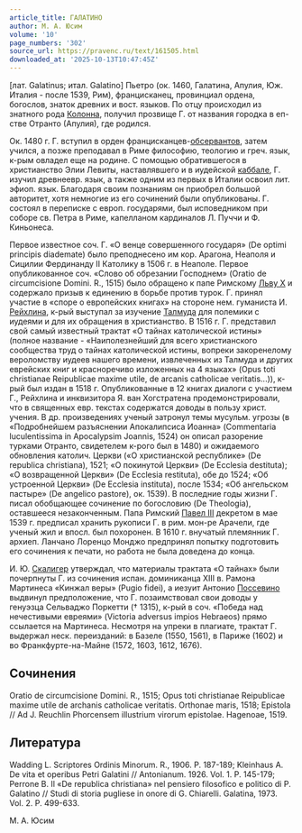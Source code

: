 ```yaml
---
article_title: ГАЛАТИНО
author: М. А. Юсим
volume: '10'
page_numbers: '302'
source_url: https://pravenc.ru/text/161505.html
downloaded_at: '2025-10-13T10:47:45Z'
---
```


[лат. Galatinus; итал. Galatino] Пьетро (ок. 1460, Галатина, Апулия, Юж. Италия - после 1539, Рим), францисканец, провинциал ордена, богослов, знаток древних и вост. языков. По отцу происходил из знатного рода [Колонна](https://pravenc.ru/text/Колонна.html), получил прозвище Г. от названия городка в еп-стве Отранто (Апулия), где родился.

Ок. 1480 г. Г. вступил в орден францисканцев-[обсервантов](https://pravenc.ru/text/обсерванты.html), затем учился, а позже преподавал в Риме философию, теологию и греч. язык, к-рым овладел еще на родине. С помощью обратившегося в христианство Элии Левиты, наставлявшего и в иудейской [каббале](https://pravenc.ru/text/каббале.html), Г. изучил древнеевр. язык, а также одним из первых в Италии освоил лит. эфиоп. язык. Благодаря своим познаниям он приобрел большой авторитет, хотя немногие из его сочинений были опубликованы. Г. состоял в переписке с европ. государями, был исповедником при соборе св. Петра в Риме, капелланом кардиналов Л. Пуччи и Ф. Киньонеса.

Первое известное соч. Г. «О венце совершенного государя» (De optimi principis diademate) было преподнесено им кор. Арагона, Неаполя и Сицилии Фердинанду II Католику в 1506 г. в Неаполе. Первое опубликованное соч. «Слово об обрезании Господнем» (Oratio de circumcisione Domini. R., 1515) было обращено к папе Римскому [Льву Х](<https://pravenc.ru/text/Льву Х.html>) и содержало призыв к единению в борьбе против турок. Г. принял участие в «споре о европейских книгах» на стороне нем. гуманиста И. [Рейхлина](https://pravenc.ru/text/Рейхлин.html), к-рый выступал за изучение [Талмуда](https://pravenc.ru/text/Талмуда.html) для полемики с иудеями и для их обращения в христианство. В 1516 г. Г. представил свой самый известный трактат «О тайнах католической истины» (полное название - «Наиполезнейший для всего христианского сообщества труд о тайнах католической истины, вопреки закоренелому вероломству иудеев нашего времени, извлеченных из Талмуда и других еврейских книг и красноречиво изложенных на 4 языках» (Opus toti christianae Reipublicae maxime utile, de arcanis catholicae veritatis...)), к-рый был издан в 1518 г. Опубликованные в 12 книгах диалоги с участием Г., Рейхлина и инквизитора Я. ван Хогстратена продемонстрировали, что в священных евр. текстах содержатся доводы в пользу христ. учения. В др. произведениях ученый затронул темы мусульм. угрозы (в «Подробнейшем разъяснении Апокалипсиса Иоанна» (Commentaria luculentissima in Apocalypsim Joannis, 1524) он описал разорение турками Отранто, свидетелем к-рого был в 1480) и ожидаемого обновления католич. Церкви («О христианской республике» (De republica christiana), 1521; «О покинутой Церкви» (De Ecclesia destituta); «О возвращенной Церкви» (De Ecclesia restituta), обе до 1524; «Об устроенной Церкви» (De Ecclesia instituta), после 1534; «Об ангельском пастыре» (De angelico pastore), ок. 1539). В последние годы жизни Г. писал обобщающее сочинение по богословию (De Theologia), оставшееся незаконченным. Папа Римский [Павел III](<https://pravenc.ru/text/Павел III.html>) декретом в мае 1539 г. предписал хранить рукописи Г. в рим. мон-ре Арачели, где ученый жил и впосл. был похоронен. В 1610 г. внучатый племянник Г. архиеп. Ланчано Лоренцо Монджо предпринял попытку подготовить его сочинения к печати, но работа не была доведена до конца.

И. Ю. [Скалигер](https://pravenc.ru/text/Скалигер.html) утверждал, что материалы трактата «О тайнах» были почерпнуты Г. из сочинения испан. доминиканца XIII в. Рамона Мартинеса «Кинжал веры» (Pugio fidei), а иезуит Антонио [Поссевино](https://pravenc.ru/text/Поссевино.html) выдвинул предположение, что Г. позаимствовал свои доводы у генуэзца Сельваджо Поркетти († 1315), к-рый в соч. «Победа над нечестивыми евреями» (Victoria adversus impios Hebraeos) прямо ссылается на Мартинеса. Несмотря на упреки в плагиате, трактат Г. выдержал неск. переизданий: в Базеле (1550, 1561), в Париже (1602) и во Франкфурте-на-Майне (1572, 1603, 1612, 1676).

## Сочинения

Oratio de circumcisione Domini. R., 1515; Opus toti christianae Reipublicae maxime utile de archanis catholicae veritatis. Orthonae maris, 1518; Epistola // Ad J. Reuchlin Phorcensem illustrium virorum epistolae. Hagenoae, 1519.

## Литература

Wadding L. Scriptores Ordinis Minorum. R., 1906. P. 187-189; Kleinhaus A. De vita et operibus Petri Galatini // Antonianum. 1926. Vol. 1. P. 145-179; Perrone B. Il «De republica christiana» nel pensiero filosofico e politico di P. Galatino // Studi di storia pugliese in onore di G. Chiarelli. Galatina, 1973. Vol. 2. P. 499-633.

М. А. Юсим
